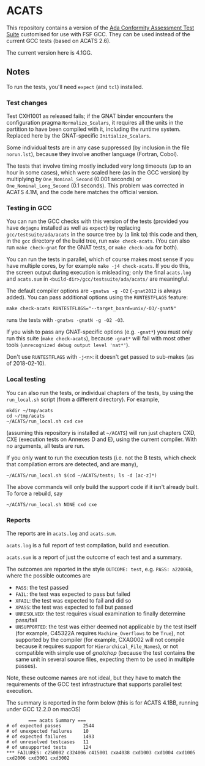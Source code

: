 # ACATS #

This repository contains a version of the [Ada Conformity Assessment Test Suite][Ada-Auth] customised for use with FSF GCC. They can be used instead of the current GCC tests (based on ACATS 2.6).

The current version here is 4.1GG.

## Notes ##

To run the tests, you'll need `expect` (and `tcl`) installed.

### Test changes ###

Test CXH1001 as released fails; if the GNAT binder encounters the configuration pragma `Normalize_Scalars`, it requires all the units in the partition to have been compiled with it, including the runtime system. Replaced here by the GNAT-specific `Initialize_Scalars`.

Some individual tests are in any case suppressed (by inclusion in the file `norun.lst`), because they involve another language (Fortran, Cobol).

The tests that involve timing mostly included very long timeouts (up to an hour in some cases), which were scaled here (as in the GCC version) by multiplying by `One_Nominal_Second` (0.001 seconds) or `One_Nominal_Long_Second` (0.1 seconds). This problem was corrected in ACATS 4.1M, and the code here matches the official version.

### Testing in GCC ###

You can run the GCC checks with this version of the tests (provided you have `dejagnu` installed as well as `expect`) by replacing `gcc/testsuite/ada/acats` in the source tree by (a link to) this code and then, in the `gcc` directory of the build tree, run `make check-acats`. (You can also run `make check-gnat` for the GNAT tests, or `make check-ada` for both).

You can run the tests in parallel, which of course makes most sense if you have multiple cores, by for example `make -j4 check-acats`. If you do this, the screen output during execution is misleading; only the final `acats.log` and `acats.sum` in `<build-dir>/gcc/testsuite/ada/acats/` are meaningful.

The default compiler options are `-gnatws -g -O2` (`-gnat2012` is always added). You can pass additional options using the `RUNTESTFLAGS` feature:

    make check-acats RUNTESTFLAGS="--target_board=unix/-O3/-gnatN"

runs the tests with `-gnatws -gnatN -g -O2 -O3`.

If you wish to pass any GNAT-specific options (e.g. `-gnat*`) you must only run this suite (`make check-acats`), because `-gnat*` will fail with most other tools (`unrecognized debug output level 'nat*'`).

Don't use `RUNTESTFLAGS` with `-j<n>`: it doesn't get passed to sub-makes (as of 2018-02-10).

### Local testing ###

You can also run the tests, or individual chapters of the tests, by using the `run_local.sh` script (from a different directory). For example,

    mkdir ~/tmp/acats
    cd ~/tmp/acats
    ~/ACATS/run_local.sh cxd cxe

(assuming this repository is installed at `~/ACATS`) will run just chapters CXD, CXE (execution tests on Annexes D and E), using the current compiler. With no arguments, all tests are run.

If you only want to run the execution tests (i.e. not the B tests, which check that compilation errors are detected, and are many),

    ~/ACATS/run_local.sh $(cd ~/ACATS/tests; ls -d [ac-z]*)

The above commands will only build the support code if it isn't already built. To force a rebuild, say

    ~/ACATS/run_local.sh NONE cxd cxe

### Reports ###

The reports are in `acats.log` and `acats.sum`.

`acats.log` is a full report of test compilation, build and execution.

`acats.sum` is a report of just the outcome of each test and a summary.

The outcomes are reported in the style `OUTCOME: test`, e.g. `PASS: a22006b`, where the possible outcomes are

  * `PASS`: the test passed
  * `FAIL`: the test was expected to pass but failed
  * `XFAIL`: the test was expected to fail and did so
  * `XPASS`: the test was expected to fail but passed
  * `UNRESOLVED`: the test requires visual examination to finally determine pass/fail
  * `UNSUPPORTED`: the test was either deemed not applicable by the test itself (for example, C45322A requires `Machine_Overflows` to be `True`), not supported by the compiler (for example, CXAG002 will not compile because it requires support for `Hierarchical_File_Names`), or not compatible with simple use of _gnatchop_ (because the test contains the same unit in several source files, expecting them to be used in multiple passes).

Note, these outcome names are not ideal, but they have to match the requirements of the GCC test infrastructure that supports parallel test execution.

The summary is reported in the form below (this is for ACATS 4.1BB, running under GCC 12.2.0 on macOS)

``` none
        === acats Summary ===
# of expected passes		2544
# of unexpected failures	10
# of expected failures		1493
# of unresolved testcases	11
# of unsupported tests		124
*** FAILURES: c250002 c324006 c415001 cxa4038 cxd1003 cxd1004 cxd1005 cxd2006 cxd3001 cxd3002
```
[Ada-Auth]: http://www.ada-auth.org/acats.html
